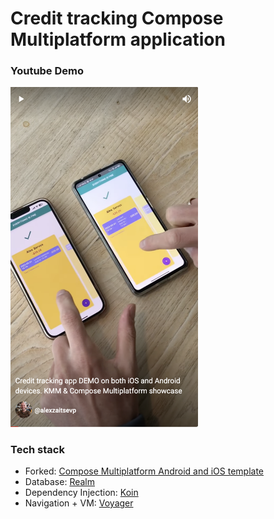 # Credit tracking Compose Multiplatform application

### Youtube Demo
<a href="https://youtube.com/shorts/UNGP4CdSsRk"><img src="https://github.com/alexzaitsev/credit-tracking/blob/main/readme_images/youtube_demo.png" width="300"/></a>

### Tech stack
- Forked: [Compose Multiplatform Android and iOS template](https://github.com/JetBrains/compose-multiplatform-ios-android-template)
- Database: [Realm](https://github.com/realm/realm-kotlin)
- Dependency Injection: [Koin](https://insert-koin.io/docs/quickstart/kmm/)
- Navigation + VM: [Voyager](https://github.com/adrielcafe/voyager)
